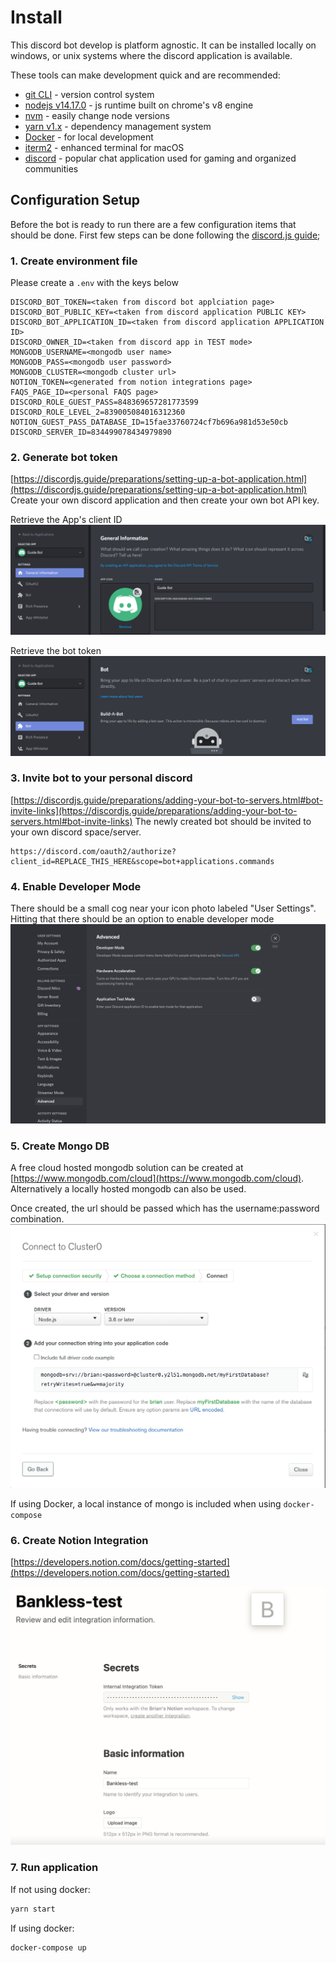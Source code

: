 # Install

This discord bot develop is platform agnostic. It can be installed locally on windows, or unix systems where the discord
application is available.

These tools can make development quick and are recommended:

-   [git CLI](https://git-scm.com) - version control system
-   [nodejs v14.17.0](https://nodejs.org/en/) - js runtime built on chrome's v8 engine
-   [nvm](https://github.com/nvm-sh/nvm) - easily change node versions
-   [yarn v1.x](https://yarnpkg.com/) - dependency management system
-   [Docker](https://docs.docker.com/desktop/) - for local development
-   [iterm2](https://iterm2.com/) - enhanced terminal for macOS
-   [discord](https://discord.com/) - popular chat application used for gaming and organized communities

## Configuration Setup

Before the bot is ready to run there are a few configuration items that should be done. First few steps can be done following
the [discord.js guide](https://discordjs.guide/#before-you-begin);

### 1. Create environment file

Please create a `.env` with the keys below

```
DISCORD_BOT_TOKEN=<taken from discord bot applciation page>
DISCORD_BOT_PUBLIC_KEY=<taken from discord application PUBLIC KEY>
DISCORD_BOT_APPLICATION_ID=<taken from discord application APPLICATION ID>
DISCORD_OWNER_ID=<taken from discord app in TEST mode>
MONGODB_USERNAME=<mongodb user name>
MONGODB_PASS=<mongodb user password>
MONGODB_CLUSTER=<mongodb cluster url>
NOTION_TOKEN=<generated from notion integrations page>
FAQS_PAGE_ID=<personal FAQS page>
DISCORD_ROLE_GUEST_PASS=848369657281773599
DISCORD_ROLE_LEVEL_2=839005084016312360
NOTION_GUEST_PASS_DATABASE_ID=15fae33760724cf7b696a981d53e50cb
DISCORD_SERVER_ID=834499078434979890
```

### 2. Generate bot token

[https://discordjs.guide/preparations/setting-up-a-bot-application.html](https://discordjs.guide/preparations/setting-up-a-bot-application.html)
Create your own discord application and then create your own bot API key.

Retrieve the App's client ID
![](images/create_app.png)

Retrieve the bot token
![](images/create_bot.png)

### 3. Invite bot to your personal discord

[https://discordjs.guide/preparations/adding-your-bot-to-servers.html#bot-invite-links](https://discordjs.guide/preparations/adding-your-bot-to-servers.html#bot-invite-links)
The newly created bot should be invited to your own discord space/server.

```
https://discord.com/oauth2/authorize?client_id=REPLACE_THIS_HERE&scope=bot+applications.commands
```

### 4. Enable Developer Mode

There should be a small cog near your icon photo labeled "User Settings". Hitting that there should be an option to enable
developer mode
![](images/discord_developer_mode.png)

 ### 5. Create Mongo DB

A free cloud hosted mongodb solution can be created at [https://www.mongodb.com/cloud](https://www.mongodb.com/cloud).
Alternatively a locally hosted mongodb can also be used.

Once created, the url should be passed which has the username:password combination.
![](images/mongodb_url.png)

If using Docker, a local instance of mongo is included when using `docker-compose`

### 6. Create Notion Integration

[https://developers.notion.com/docs/getting-started](https://developers.notion.com/docs/getting-started)

![](images/notion_integration.png)

### 7. Run application

If not using docker:
```bash
yarn start
```

If using docker:
```bash
docker-compose up
```